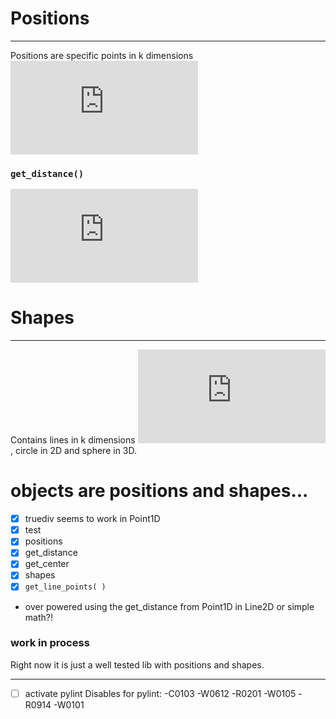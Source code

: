 # Positions
---
Positions are specific points in k dimensions ![k = {1,2,3}](https://latex.codecogs.com/gif.latex?k%20%3D%20%7B1%2C2%2C3%7D)

### `get_distance()`
![d(\mathbf{p,q})=\sqrt{\sum_{i=1}^n(p_i-q_i)^2}](https://latex.codecogs.com/gif.latex?d%28%5Cmathbf%7Bp%2Cq%7D%29%3D%5Csqrt%7B%5Csum_%7Bi%3D1%7D%5En%28p_i-q_i%29%5E2%7D)

# Shapes
---
Contains lines in k dimensions ![k = {1,2,3}](https://latex.codecogs.com/gif.latex?k%20%3D%20%7B1%2C2%2C3%7D), circle in 2D and sphere in 3D.

# objects are positions and shapes...

- [x] truediv seems to work in Point1D
- [x] test
- [x] positions
- [x] get_distance
- [x] get_center
- [x] shapes
- [x] ``get_line_points( )``

- over powered using the get_distance from Point1D in Line2D or simple math?!

### work in process
Right now it is just a well tested lib with positions and shapes.

---

- [ ] activate pylint
Disables for pylint:
-C0103
-W0612
-R0201
-W0105
-R0914
-W0101
